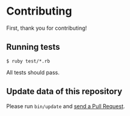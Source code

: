 # Contributing

First, thank you for contributing!

## Running tests

```
$ ruby test/*.rb
```

All tests should pass.

## Update data of this repository

Please run `bin/update` and [send a Pull Request][send-a-pr].

[send-a-pr]: https://help.github.com/desktop/guides/contributing/sending-a-pull-request/
